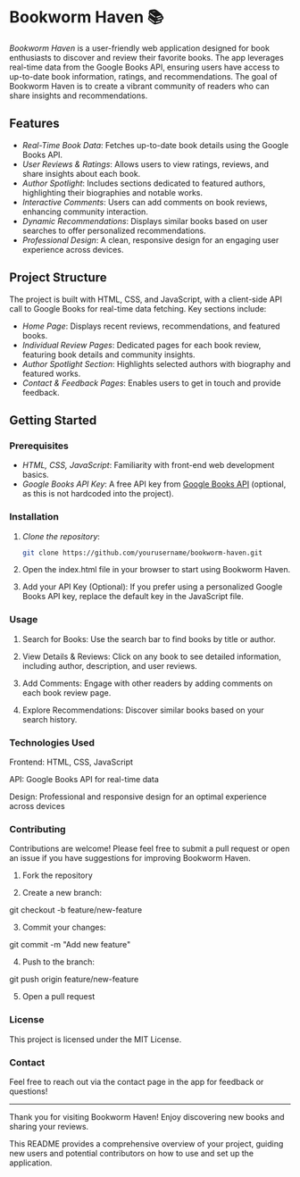 # Bookworm Haven 📚

*Bookworm Haven* is a user-friendly web application designed for book enthusiasts to discover and review their favorite books. The app leverages real-time data from the Google Books API, ensuring users have access to up-to-date book information, ratings, and recommendations. The goal of Bookworm Haven is to create a vibrant community of readers who can share insights and recommendations.

## Features

- *Real-Time Book Data*: Fetches up-to-date book details using the Google Books API.
- *User Reviews & Ratings*: Allows users to view ratings, reviews, and share insights about each book.
- *Author Spotlight*: Includes sections dedicated to featured authors, highlighting their biographies and notable works.
- *Interactive Comments*: Users can add comments on book reviews, enhancing community interaction.
- *Dynamic Recommendations*: Displays similar books based on user searches to offer personalized recommendations.
- *Professional Design*: A clean, responsive design for an engaging user experience across devices.

## Project Structure

The project is built with HTML, CSS, and JavaScript, with a client-side API call to Google Books for real-time data fetching. Key sections include:
- *Home Page*: Displays recent reviews, recommendations, and featured books.
- *Individual Review Pages*: Dedicated pages for each book review, featuring book details and community insights.
- *Author Spotlight Section*: Highlights selected authors with biography and featured works.
- *Contact & Feedback Pages*: Enables users to get in touch and provide feedback.

## Getting Started

### Prerequisites
- *HTML, CSS, JavaScript*: Familiarity with front-end web development basics.
- *Google Books API Key*: A free API key from [Google Books API](https://developers.google.com/books) (optional, as this is not hardcoded into the project).

### Installation

1. *Clone the repository*:
   ```bash
   git clone https://github.com/yourusername/bookworm-haven.git

2. Open the index.html file in your browser to start using Bookworm Haven.


3. Add your API Key (Optional): If you prefer using a personalized Google Books API key, replace the default key in the JavaScript file.



### Usage

1. Search for Books: Use the search bar to find books by title or author.


2. View Details & Reviews: Click on any book to see detailed information, including author, description, and user reviews.


3. Add Comments: Engage with other readers by adding comments on each book review page.


4. Explore Recommendations: Discover similar books based on your search history.



### Technologies Used

Frontend: HTML, CSS, JavaScript

API: Google Books API for real-time data

Design: Professional and responsive design for an optimal experience across devices


### Contributing

Contributions are welcome! Please feel free to submit a pull request or open an issue if you have suggestions for improving Bookworm Haven.

1. Fork the repository


2. Create a new branch:

git checkout -b feature/new-feature


3. Commit your changes:

git commit -m "Add new feature"


4. Push to the branch:

git push origin feature/new-feature


5. Open a pull request



### License

This project is licensed under the MIT License.

### Contact

Feel free to reach out via the contact page in the app for feedback or questions!


---

Thank you for visiting Bookworm Haven! Enjoy discovering new books and sharing your reviews.

This README provides a comprehensive overview of your project, guiding new users and potential contributors on how to use and set up the application. 


